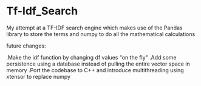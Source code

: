 # Tf-Idf_Search

My attempt at a TF-IDF search engine which makes use of the Pandas library to store the terms and numpy to do all the mathematical calculations

future changes:

.Make the idf function by changing df values "on the fly"
.Add some persistence using a database instead of pulling the entire vector space in memory
.Port the codebase to C++ and introduce multithreading using xtensor to replace numpy

